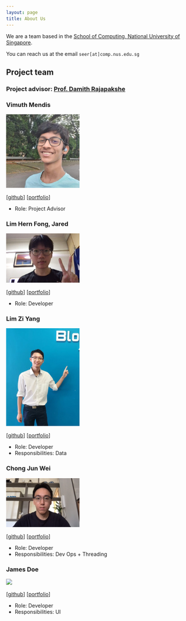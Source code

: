 ```yaml
---
layout: page
title: About Us
---
```


We are a team based in the [School of Computing, National University of Singapore](http://www.comp.nus.edu.sg).

You can reach us at the email `seer[at]comp.nus.edu.sg`

## Project team

### Project advisor: [Prof. Damith Rajapakshe](http://www.comp.nus.edu.sg/~damithch)

### Vimuth Mendis

<img src="images/vimuthm.png" width="200px">

[[github](https://github.com/VimuthM)]
[[portfolio](team/vimuthm.md)]

* Role: Project Advisor

### Lim Hern Fong, Jared

<img src="images/jaredlhf.png" width="200px">

[[github](http://github.com/jaredlhf)]
[[portfolio](team/jaredlhf.md)]

* Role: Developer

### Lim Zi Yang

<img src="images/gordonlzy.png" width="200px">

[[github](https://github.com/gordonlzy)] [[portfolio](team/gordonlzy.md)]

* Role: Developer
* Responsibilities: Data

### Chong Jun Wei

<img src="images/chongjunwei.png" width="200px">

[[github](http://github.com/chongjunwei)]
[[portfolio](team/chongjunwei.md)]

* Role: Developer
* Responsibilities: Dev Ops + Threading

### James Doe

<img src="images/johndoe.png" width="200px">

[[github](http://github.com/johndoe)]
[[portfolio](team/johndoe.md)]

* Role: Developer
* Responsibilities: UI
